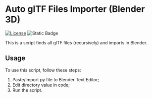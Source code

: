 # Auto glTF Files Importer (Blender 3D)
[![License](https://img.shields.io/badge/License-MIT-yellow.svg)](https://github.com/your-username/your-repository/blob/master/LICENSE)
![Static Badge](https://img.shields.io/badge/Blender%20ver.%20-%20%3E%203.0%20-%20Yellow)


This is a script finds all glTF files (recursively) and imports in Blender.

## Usage

To use this script, follow these steps:

1. Paste/import py file to Blender Text Editor;
2. Edit directory value in code;
3. Run the script.
